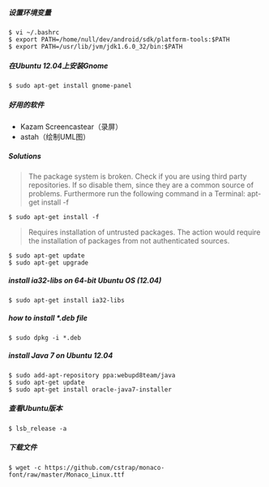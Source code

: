 ##### 设置环境变量
    $ vi ~/.bashrc
    $ export PATH=/home/null/dev/android/sdk/platform-tools:$PATH
    $ export PATH=/usr/lib/jvm/jdk1.6.0_32/bin:$PATH

##### 在Ubuntu 12.04上安装Gnome
    $ sudo apt-get install gnome-panel
    
##### 好用的软件
* Kazam Screencastear（录屏）
* astah（绘制UML图）

##### Solutions
> The package system is broken.
Check if you are using third party repositories. If so disable them, since they are a common source of problems.
Furthermore run the following command in a Terminal: apt-get install -f

    $ sudo apt-get install -f

> Requires installation of untrusted packages.
The action would require the installation of packages from not authenticated sources.

    $ sudo apt-get update
    $ sudo apt-get upgrade
    
##### install ia32-libs on 64-bit Ubuntu OS (12.04)
    $ sudo apt-get install ia32-libs

##### how to install *.deb file
    $ sudo dpkg -i *.deb

##### install Java 7 on Ubuntu 12.04
    $ sudo add-apt-repository ppa:webupd8team/java
    $ sudo apt-get update
    $ sudo apt-get install oracle-java7-installer

##### 查看Ubuntu版本
	$ lsb_release -a

##### 下载文件
	$ wget -c https://github.com/cstrap/monaco-font/raw/master/Monaco_Linux.ttf
